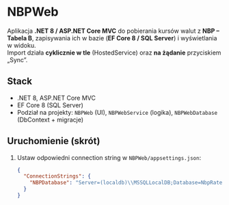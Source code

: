 # NBPWeb

Aplikacja **.NET 8 / ASP.NET Core MVC** do pobierania kursów walut z **NBP – Tabela B**, zapisywania ich w bazie (**EF Core 8 / SQL Server**) i wyświetlania w widoku.  
Import działa **cyklicznie w tle** (HostedService) oraz **na żądanie** przyciskiem „Sync”.

## Stack
- .NET 8, ASP.NET Core MVC  
- EF Core 8 (SQL Server)  
- Podział na projekty: `NBPWeb` (UI), `NBPWebService` (logika), `NBPWebDatabase` (DbContext + migracje)

## Uruchomienie (skrót)
1) Ustaw odpowiedni connection string w `NBPWeb/appsettings.json`:
   ```json
   {
     "ConnectionStrings": {
       "NBPDatabase": "Server=(localdb)\\MSSQLLocalDB;Database=NbpRates;Trusted_Connection=True;TrustServerCertificate=True;"
     }
   }
